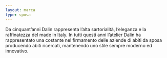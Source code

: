 ```yaml
---
layout: marca
type: sposa
---
```


Da cinquant’anni Dalin rappresenta l’alta sartorialità, l’eleganza e la raffinatezza del made in Italy.
In tutti questi anni l’atelier Dalin ha rappresentato una costante nel firmamento delle aziende di abiti 
da sposa producendo abiti ricercati, mantenendo uno stile sempre moderno ed innovativo.

